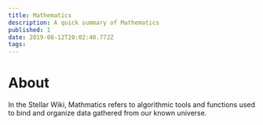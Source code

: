 ```yaml
---
title: Mathematics
description: A quick summary of Mathematics
published: 1
date: 2019-08-12T20:02:40.772Z
tags: 
---
```


# About
In the Stellar Wiki, Mathmatics refers to algorithmic tools and functions used to bind and organize data gathered from our known universe.